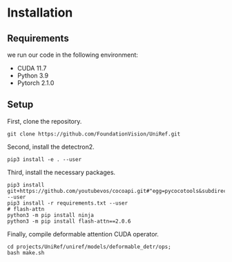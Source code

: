 # Installation 

## Requirements

we run our code in the following environment:

- CUDA 11.7
- Python 3.9
- Pytorch 2.1.0

## Setup

First, clone the repository.

```
git clone https://github.com/FoundationVision/UniRef.git
```

Second, install the detectron2.

```
pip3 install -e . --user
```

Third, install the necessary packages.

```
pip3 install git+https://github.com/youtubevos/cocoapi.git#"egg=pycocotools&subdirectory=PythonAPI" --user
pip3 install -r requirements.txt --user
# flash-attn
python3 -m pip install ninja
python3 -m pip install flash-attn==2.0.6
```

Finally, compile deformable attention CUDA operator.

```
cd projects/UniRef/uniref/models/deformable_detr/ops;
bash make.sh
```



